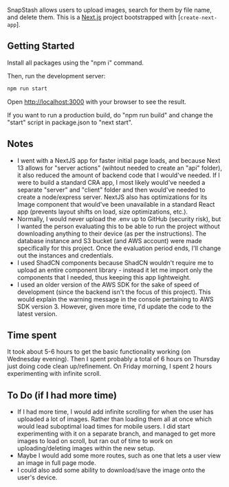 SnapStash allows users to upload images, search for them by file name, and delete them. This is a [Next.js](https://nextjs.org/) project bootstrapped with [`create-next-app`].

## Getting Started

Install all packages using the "npm i" command.

Then, run the development server:

```bash
npm run start
```

Open [http://localhost:3000](http://localhost:3000) with your browser to see the result.

If you want to run a production build, do "npm run build" and change the "start" script in package.json to "next start".

## Notes

- I went with a NextJS app for faster initial page loads, and because Next 13 allows for "server actions" (wihtout needed to create an "api" folder), it also reduced the amount of backend code that I would've needed. If I were to build a standard CRA app, I most likely would've needed a separate "server" and "client" folder and then would've needed to create a node/express server. NextJS also has optimizations for its Image component that would've been unavailable in a standard React app (prevents layout shifts on load, size optimizations, etc.).
- Normally, I would never upload the .env up to GitHub (security risk), but I wanted the person evaluating this to be able to run the project without downloading anything to their device (as per the instructions). The database instance and S3 bucket (and AWS account) were made specifically for this project. Once the evaluation period ends, I'll change out the instances and credentials.
- I used ShadCN components because ShadCN wouldn't require me to upload an entire component library - instead it let me import only the components that I needed, thus keeping this app lightweight.
- I used an older version of the AWS SDK for the sake of speed of development (since the backend isn't the focus of this project). This would explain the warning message in the console pertaining to AWS SDK version 3. However, given more time, I'd update the code to the latest version.

## Time spent
It took about 5-6 hours to get the basic functionality working (on Wednesday evening). Then I spent probably a total of 6 hours on Thursday just doing code clean up/refinement. On Friday morning, I spent 2 hours experimenting with infinite scroll.

## To Do (if I had more time)
- If I had more time, I would add infinite scrolling for when the user has uploaded a lot of images. Rather than loading them all at once which would lead suboptimal load times for mobile users. I did start experimenting with it on a separate branch, and managed to get more images to load on scroll, but ran out of time to work on uploading/deleting images within the new setup.
- Maybe I would add some more routes, such as one that lets a user view an image in full page mode. 
- I could also add some ability to download/save the image onto the user's device.
